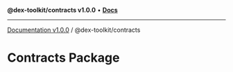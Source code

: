 **@dex-toolkit/contracts v1.0.0** • [**Docs**](globals.md)

***

[Documentation v1.0.0](../../packages.md) / @dex-toolkit/contracts

# Contracts Package
